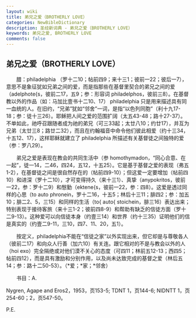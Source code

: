```yaml
---
layout: wiki
title: 弟兄之爱（BROTHERLY LOVE）
categories: NewBibleDictionary
description: 圣经新词典 - 弟兄之爱（BROTHERLY LOVE）
keywords: 弟兄之爱, BROTHERLY LOVE
comments: false
---
```


## 弟兄之爱（BROTHERLY LOVE）

　　腊：philadelphia （罗十二10；帖前四9；来十三1；彼前一22；彼后一7），意思不是象征犹如兄弟之间的爱，而是指那些在基督里契合的弟兄之间的爱（adelphote{s，彼前二17，五9；参：形容词 philadelphos，彼前三8）。在基督教以外的作品（如：马加比壹书十二10、17） philadelphia 只是用来描述具有同一血统的人。在旧约，“兄弟”犹如“邻舍”一词，是指“以色列同胞”（利十九17-18；参：徒十三26）。耶稣把人间之爱的范围扩阔（太五43-48；路十27-37）。不单如此，祂呼召跟随者成为祂的弟兄（可三33起；太廿八10；约廿17），并互为兄弟（太廿三8；路廿二32），而且在约翰福音中命令他们彼此相爱（约十三34，十五12、17），这样耶稣就建立了 philadelphia 所描述有关基督徒之间独特的爱（参：罗八29）。

　　弟兄之爱是表现在教会的共同生活中（参 homothymadon，“同心合意、在一起”，徒一14，二46，四24，五12，十五25）。它是基于基督之爱的表现（弗五1-2），在基督徒之间是很自然存在的（帖前四9-10）；但这爱一定要增加（帖前四10）和进深（罗十二10），才可变得持久（来十三1）、真挚（anypokritos，彼前一22，参：罗十二9）和慇勤（ektene{s，彼前一22，参：四8）。这爱是透过同样的心思（to auto phronein，罗十二16，十五5；林后十三11；腓四2；参：加五10；腓二2、5，三15）和同样的生活（to{ auto{ stoichein，腓三16）表达出来；特别表现于接待客旅（来十三1-2；彼前四8-9）和帮助有缺乏的信徒方面（罗十二9-13）。这种爱可以向信徒本身（约壹三14）和世界（约十三35）证明他们的信是真实的（约壹二9-11，三10，四7、11、20，五1）。

　　按定义，philadelphia不能在“信徒之家”以外实现出来，但它却是与尊敬各人（彼前二17）和向众人行善（加六10）有关连。跟它相对的不是与教会以外的人（hoi exo）完全隔绝或对他们漠不关心的态度（可四11；林前五12-13；西四5；帖前四12），而是具有激励和分别作用，以及尚未达致完成的基督之爱（林后五14；参：路十二50-53）。（*爱；*家；*邻舍）

　　书目：A.

Nygren, Agape and Eros2，1953，页153-5; TDNT 1，页144-6; NIDNTT 1，页254-60；2，页547-50。

P.E.






